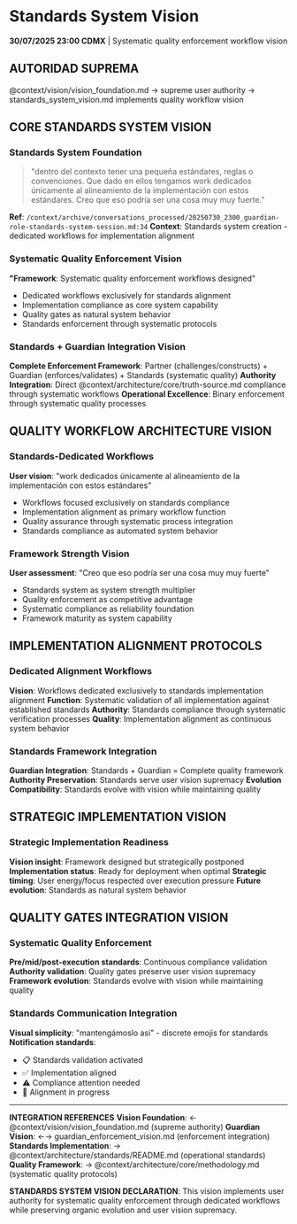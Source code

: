 # Standards System Vision

**30/07/2025 23:00 CDMX** | Systematic quality enforcement workflow vision

## AUTORIDAD SUPREMA
@context/vision/vision_foundation.md → supreme user authority → standards_system_vision.md implements quality workflow vision

## CORE STANDARDS SYSTEM VISION

### Standards System Foundation
> "dentro del contexto tener una pequeña estándares, reglas o convenciones. Que dado en ellos tengamos work dedicados únicamente al alineamiento de la implementación con estos estándares. Creo que eso podría ser una cosa muy muy fuerte."

**Ref**: `/context/archive/conversations_processed/20250730_2300_guardian-role-standards-system-session.md:34`
**Context**: Standards system creation - dedicated workflows for implementation alignment

### Systematic Quality Enforcement Vision
**"Framework**: Systematic quality enforcement workflows designed"
- Dedicated workflows exclusively for standards alignment
- Implementation compliance as core system capability
- Quality gates as natural system behavior
- Standards enforcement through systematic protocols

### Standards + Guardian Integration Vision
**Complete Enforcement Framework**: Partner (challenges/constructs) + Guardian (enforces/validates) + Standards (systematic quality)
**Authority Integration**: Direct @context/architecture/core/truth-source.md compliance through systematic workflows
**Operational Excellence**: Binary enforcement through systematic quality processes

## QUALITY WORKFLOW ARCHITECTURE VISION

### Standards-Dedicated Workflows
**User vision**: "work dedicados únicamente al alineamiento de la implementación con estos estándares"
- Workflows focused exclusively on standards compliance
- Implementation alignment as primary workflow function
- Quality assurance through systematic process integration
- Standards compliance as automated system behavior

### Framework Strength Vision
**User assessment**: "Creo que eso podría ser una cosa muy muy fuerte"
- Standards system as system strength multiplier
- Quality enforcement as competitive advantage
- Systematic compliance as reliability foundation
- Framework maturity as system capability

## IMPLEMENTATION ALIGNMENT PROTOCOLS

### Dedicated Alignment Workflows
**Vision**: Workflows dedicated exclusively to standards implementation alignment
**Function**: Systematic validation of all implementation against established standards
**Authority**: Standards compliance through systematic verification processes
**Quality**: Implementation alignment as continuous system behavior

### Standards Framework Integration
**Guardian Integration**: Standards + Guardian = Complete quality framework
**Authority Preservation**: Standards serve user vision supremacy
**Evolution Compatibility**: Standards evolve with vision while maintaining quality

## STRATEGIC IMPLEMENTATION VISION

### Strategic Implementation Readiness
**Vision insight**: Framework designed but strategically postponed
**Implementation status**: Ready for deployment when optimal
**Strategic timing**: User energy/focus respected over execution pressure
**Future evolution**: Standards as natural system behavior

## QUALITY GATES INTEGRATION VISION

### Systematic Quality Enforcement
**Pre/mid/post-execution standards**: Continuous compliance validation
**Authority validation**: Quality gates preserve user vision supremacy
**Framework evolution**: Standards evolve with vision while maintaining quality

### Standards Communication Integration
**Visual simplicity**: "mantengámoslo así" - discrete emojis for standards
**Notification standards**:
- 📋 Standards validation activated
- ✅ Implementation aligned
- ⚠️ Compliance attention needed
- 🔄 Alignment in progress

---

**INTEGRATION REFERENCES**
**Vision Foundation**: ← @context/vision/vision_foundation.md (supreme authority)
**Guardian Vision**: ←→ guardian_enforcement_vision.md (enforcement integration)
**Standards Implementation**: → @context/architecture/standards/README.md (operational standards)
**Quality Framework**: → @context/architecture/core/methodology.md (systematic quality protocols)

**STANDARDS SYSTEM VISION DECLARATION**: This vision implements user authority for systematic quality enforcement through dedicated workflows while preserving organic evolution and user vision supremacy.